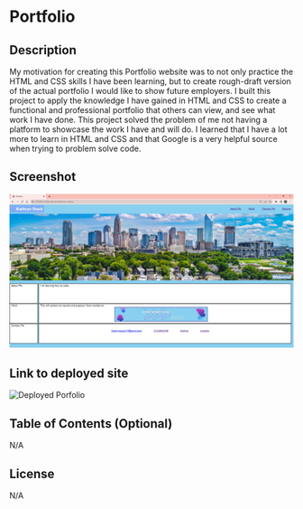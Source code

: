 # Portfolio

## Description

My motivation for creating this Portfolio website was to not only practice the HTML and CSS skills I have been learning, but to create rough-draft version of the actual portfolio I would like to show future employers.
I built this project to apply the knowledge I have gained in HTML and CSS to create a  functional and professional portfolio that others can view, and see what work I have done.
This project solved the problem of me not having a platform to showcase the work I have and will do.
I learned that I have a lot more to learn in HTML and CSS and that Google is a very helpful source when trying to problem solve code.

## Screenshot

![alt text](portfolio.PNG)

## Link to deployed site

![Deployed Porfolio](https://kathrynstack.github.io/Module-2-Challenge/)

## Table of Contents (Optional)

N/A


## License

N/A



